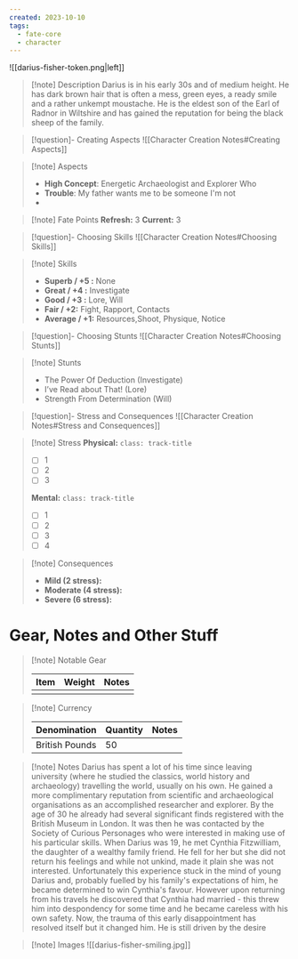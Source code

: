 ```yaml
---
created: 2023-10-10
tags: 
  - fate-core
  - character
---
```

![[darius-fisher-token.png|left]]
> [!note] Description
> Darius is in his early 30s and of medium height. He has dark brown hair that is often a mess, green eyes, a ready smile and a rather unkempt moustache. He is the eldest son of the Earl of Radnor in Wiltshire and has gained the reputation for being the black sheep of the family. 

> [!question]- Creating Aspects
> ![[Character Creation Notes#Creating Aspects]]

> [!note] Aspects
> - **High Concept**: Energetic Archaeologist and Explorer Who
> - **Trouble**: My father wants me to be someone I'm not
> - 

> [!note] Fate Points
> **Refresh:** 3
> **Current:** 3

> [!question]- Choosing Skills 
> ![[Character Creation Notes#Choosing Skills]]

> [!note] Skills
>  - **Superb / +5 :**  None
>  - **Great / +4 :**  Investigate
>  - **Good / +3 :** Lore, Will
>  - **Fair / +2:** Fight, Rapport, Contacts
>  - **Average / +1:** Resources,Shoot, Physique, Notice

> [!question]- Choosing Stunts
> ![[Character Creation Notes#Choosing Stunts]]

> [!note] Stunts
> - The Power Of Deduction (Investigate)
> - I’ve Read about That! (Lore)
> - Strength From Determination (Will)

> [!question]- Stress and Consequences
> ![[Character Creation Notes#Stress and Consequences]]

> [!note] Stress
> **Physical:** `class: track-title`
> - [ ] 1
> - [ ] 2
> - [ ] 3
> 
> **Mental:** `class: track-title`
>  - [ ] 1
>  - [ ] 2
>  - [ ] 3
>  - [ ] 4

> [!note] Consequences
> - **Mild (2 stress):** 
> - **Moderate (4 stress):** 
> - **Severe (6 stress):** 

# Gear, Notes and Other Stuff

> [!note] Notable Gear
> 
> | Item | Weight | Notes |
> | ---- | ------ | ----- |
> |      |        |       |

> [!note] Currency
> 
> | Denomination | Quantity | Notes |
> | ---- | ------ | ----- |
> | British Pounds     |  50     |       |

> [!note] Notes
> Darius has spent a lot of his time since leaving university (where he studied the classics, world history and archaeology) travelling the world, usually on his own. He gained a more complimentary reputation from scientific and archaeological organisations as an accomplished researcher and explorer. By the age of 30 he already had several significant finds registered with the British Museum in London. It was then he was contacted by the Society of Curious Personages who were interested in making use of his particular skills.
> When Darius was 19, he met Cynthia Fitzwilliam, the daughter of a wealthy family friend. He fell for her but she did not return his feelings and while not unkind, made it plain she was not interested. Unfortunately this experience stuck in the mind of young Darius and, probably fuelled by his family's expectations of him, he became determined to win Cynthia's favour. However upon returning from his travels he discovered that Cynthia had married - this threw him into despondency for some time and he became careless with his own safety. Now, the trauma of this early disappointment has resolved itself but it changed him. He is still driven by the desire 

> [!note] Images
> ![[darius-fisher-smiling.jpg]]
